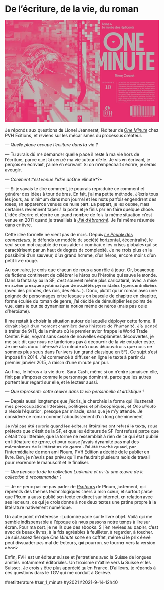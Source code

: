 # De l’écriture, de la vie, du roman

![One Minute - T4](_i/oneminute4.webp)

Je réponds aux questions de Lionel Jeannerat, l’éditeur de *[One Minute](../../../../page/une-minute.md)* chez PVH Éditions, et reviens sur les mécanismes du processus créateur.

*— Quelle place occupe l’écriture dans ta vie ?*

— Tu aurais dû me demander quelle place il reste à ma vie hors de l’écriture, parce que j’ai centré ma vie autour d’elle. Je vis en écrivant, je perçois en écrivant, j’aime en écrivant. Si on m’empêchait d’écrire, je serais aveugle.

*— Comment t’est venue l’idée de*One Minute*?*

— Si je savais te dire comment, je pourrais reproduire ce comment et générer des idées à tour de bras. En fait, j’ai ma petite méthode. J’écris tous les jours, au minimum dans mon journal et les mots parfois engendrent des idées, en apparence venues de nulle part. La plupart, je les oublie, mais certaines reviennent taper à la porte et je finis par en faire quelque chose. L’idée d’écrire et récrire un grand nombre de fois la même situation m’est venue en 2011 quand je travaillais à [*J’ai d’ébranché*](../../books/jai-debranche/jai-debranche.md). Je l’ai même résumée dans ce livre.

Cette idée formelle ne vient pas de mars. Depuis [*Le Peuple des connecteurs*](../../books/le-peuple/le-peuple-des-connecteurs.md), je défends un modèle de société horizontal, décentralisé, le seul selon moi capable de nous aider à combattre les crises globales qui se caractérisent par un haut de degrés de complexité. Je ne crois plus en la possibilité d’un sauveur, d’un grand homme, d’un héros, encore moins d’un petit livre rouge.

Au contraire, je crois que chacun de nous a son rôle à jouer. Or, beaucoup de fictions continuent de célébrer le héros ou l’héroïne qui sauve le monde. Dans la fantaisy ou la SF, c’est souvent même plus caricatural, avec la mise en scène presque systématique de sociétés pyramidales hypercentralisées (avec des princes, des rois, des élus…). Donc, plutôt qu’un roman avec une poignée de personnages entre lesquels on bascule de chapitre en chapitre, forme éculée du roman de genre, j’ai décidé de démultiplier les points de vue, dans le but de dynamiter la notion même de héros (mais pas celle d’héroïsme).

Il me restait à choisir la situation autour de laquelle déployer cette forme. Il devait s’agir d’un moment charnière dans l’histoire de l’humanité. J’ai pensé à traiter de 9/11, de la minute où le premier avion frappe le World Trade Center. Puis, voyant sans cesse de nouvelles exoplanètes découvertes, je me suis dit que nous ne tarderions pas à découvrir de la vie extraterrestre. Je me suis donc intéressé à la minute où nous découvrirons que nous ne sommes plus seuls dans l’univers (un grand classique en SF). Ce sujet s’est imposé fin 2014. J’ai commencé à diffuser en ligne le texte à partir du premier janvier 2015, à raison d’une minute par jour.

Au final, le héros a la vie dure. Sara Cash, même si on n’entre jamais en elle, finit par s’imposer comme le personnage dominant, parce que les autres portent leur regard sur elle, et le lecteur aussi.

*— Que représente cette œuvre dans ta vie personnelle et artistique ?*

— Depuis aussi longtemps que j’écris, je cherchais la forme qui illustrerait mes préoccupations littéraires, politiques et philosophiques, et *One Minute* a résolu l’équation, presque par miracle, sans que je m’y attende. Je considère ce roman comme l’aboutissement d’un long cheminement.

Je n’ai pas été surpris quand les éditeurs littéraires ont refusé le texte, sous prétexte que c’était de la SF, et que les éditeurs de SF l’ont refusé parce que c’était trop littéraire, que la forme ne ressemblait à rien de ce qui était publié en littérature de genre, et pour cause j’avais dynamité pas mal des mécanismes de la littérature de genre. J’ai été touché quand, par l’intermédiaire de mon ami Ploum, PVH Édition a décidé de le publier en livre. Bon, je n’avais pas prévu qu’il me faudrait plusieurs mois de travail pour reprendre le manuscrit et le finaliser.

*— Que penses-tu de la collection Ludomire et as-tu une œuvre de la collection à recommander ?*

— Je ne peux pas ne pas parler de [*Printeurs*](https://pvh-editions.com/shop/printeurs/243-printeurs-version-ludomire.html) de Ploum, justement, qui reprends des thèmes technologiques chers à mon cœur, et surtout parce que Ploum a aussi publié son texte en direct sur internet, en relation avec ses lecteurs, ce qui je crois donne à nos deux textes une patine propre à la littérature nativement numérique.

Un autre point m’intéresse : Ludomire parie sur le livre objet. Voilà qui me semble indispensable à l’époque où nous passons notre temps à lire sur écran. Pour ma part, je ne lis que des ebooks. Si j’en reviens au papier, c’est avec de beaux livres, à la fois agréables à feuilleter, à regarder, à toucher. Je suis assez fier que *One Minute* sorte en coffret, même si le prix élevé peut dissuader pas mal de lecteurs, qui pourront se tourner vers la version ebook.

Enfin, PVH est un éditeur suisse et j’entretiens avec la Suisse de longues amitiés, notamment éditoriales. Un tropisme m’attire vers la Suisse et les Suisses. Je crois y être plus apprécié qu’en France. D’ailleurs, je réponds à ces questions dans le TGV qui me conduit à Genève.

#netlitterature #sur_1_minute #y2021 #2021-9-14-12h40
